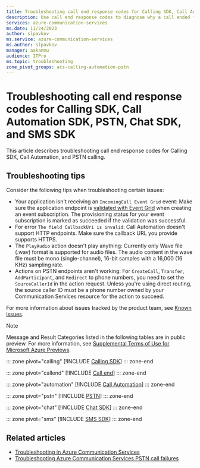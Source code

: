 ```yaml
---
title: Troubleshooting call end response codes for Calling SDK, Call Automation SDK, PSTN, Chat SDK, and SMS SDK - Azure Communication Services
description: Use call end response codes to diagnose why a call ended for Calling SDK, Call Automation SDK, PSTN, Chat SDK, and SMS SDK.
services: azure-communication-services
ms.date: 11/24/2023
author: slpavkov
ms.service: azure-communication-services
ms.author: slpavkov
manager: aakanmu
audience: ITPro
ms.topic: troubleshooting
zone_pivot_groups: acs-calling-automation-pstn
---
```


# Troubleshooting call end response codes for Calling SDK, Call Automation SDK, PSTN, Chat SDK, and SMS SDK

This article describes troubleshooting call end response codes for Calling SDK, Call Automation, and PSTN calling.

## Troubleshooting tips

Consider the following tips when troubleshooting certain issues: 
- Your application isn't receiving an `IncomingCall Event Grid` event: Make sure the application endpoint is [validated with Event Grid](../../event-grid/webhook-event-delivery.md) when creating an event subscription. The provisioning status for your event subscription is marked as succeeded if the validation was successful. 
- For error `The field CallbackUri is invalid`: Call Automation doesn't support HTTP endpoints. Make sure the callback URL you provide supports HTTPS.
- The `PlayAudio` action doesn't play anything: Currently only Wave file (.wav) format is supported for audio files. The audio content in the wave file must be mono (single-channel), 16-bit samples with a 16,000 (16 KHz) sampling rate.
- Actions on PSTN endpoints aren't working: For `CreateCall`, `Transfer`, `AddParticipant`, and `Redirect` to phone numbers, you need to set the `SourceCallerId` in the action request. Unless you're using direct routing, the source caller ID must be a phone number owned by your Communication Services resource for the action to succeed. 

For more information about issues tracked by the product team, see [Known issues](./known-issues.md).

> [!NOTE]
> Message and Result Categories listed in the following tables are in public preview. For more information, see [Supplemental Terms of Use for Microsoft Azure Previews](https://azure.microsoft.com/support/legal/preview-supplemental-terms/).


::: zone pivot="calling"
[!INCLUDE [Calling SDK](./includes/codes/calling-sdk.md)]
::: zone-end

::: zone pivot="callend"
[!INCLUDE [Call end](./includes/codes/call-end.md)]
::: zone-end

::: zone pivot="automation"
[!INCLUDE [Call Automation](./includes/codes/call-automation-sdk.md)]
::: zone-end

::: zone pivot="pstn"
[!INCLUDE [PSTN](./includes/codes/pstn.md)]
::: zone-end

::: zone pivot="chat"
[!INCLUDE [Chat SDK](./includes/codes/chat-sdk.md)]
::: zone-end

::: zone pivot="sms"
[!INCLUDE [SMS SDK](./includes/codes/sms-sdk.md)]
::: zone-end

## Related articles

- [Troubleshooting in Azure Communication Services](./troubleshooting-info.md)
- [Troubleshooting Azure Communication Services PSTN call failures](./telephony/troubleshooting-pstn-call-failures.md)
